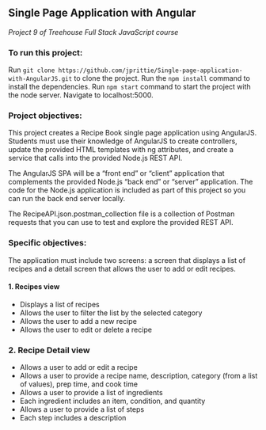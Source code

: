## Single Page Application with Angular
*Project 9 of Treehouse Full Stack JavaScript course*

### To run this project:
Run `git clone https://github.com/jprittie/Single-page-application-with-AngularJS.git` to clone the project. Run the `npm install` command to install the dependencies. Run `npm start` command to start the project with the node server. Navigate to localhost:5000.

### Project objectives:
This project creates a Recipe Book single page application using AngularJS. Students must use their knowledge of AngularJS to create controllers, update the provided HTML templates with ng attributes, and create a service that calls into the provided Node.js REST API.

The AngularJS SPA will be a “front end” or “client” application that complements the provided Node.js “back end” or “server” application. The code for the Node.js application is included as part of this project so you can run the back end server locally.

The RecipeAPI.json.postman_collection file is a collection of Postman requests that you can use
to test and explore the provided REST API.

### Specific objectives:
The application must include two screens: a screen that displays a list of recipes and a detail screen that allows the user to add or edit recipes.

#### 1. Recipes view
* Displays a list of recipes
* Allows the user to filter the list by the selected category
* Allows the user to add a new recipe
* Allows the user to edit or delete a recipe

### 2. Recipe Detail view
* Allows a user to add or edit a recipe
* Allows a user to provide a recipe name, description, category (from a list of values), prep time, and cook time
* Allows a user to provide a list of ingredients
* Each ingredient includes an item, condition, and quantity
* Allows a user to provide a list of steps
* Each step includes a description
